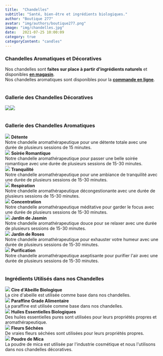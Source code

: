 ```yaml
---
title:  "Chandelles"
subtitle: "Santé, bien-être et ingrédients biologiques."
author: "Boutique 277"
avatar: "img/authors/boutique277.png"
image: "img/chandelles.jpg"
date:   2021-07-25 10:00:09
category: true
categoryContent: "candles"
---
```


### Chandelles Aromatiques et Décoratives
Nos chandelles sont <strong>faites sur place à partir d'ingrédients naturels</strong> et disponibles <strong><a href="/boutique.html#directions"><i class="fa fa-home fa-1x"></i> <u>en magasin</u></a></strong>.<br />Nos chandelles aromatiques sont disponibles pour la <strong><a href="http://enligne.boutique277.com"><i class="fa fa-shopping-cart fa-1x"></i> <u>commande en ligne</u></a></strong>.
<br /><br />

### Gallerie des Chandelles Décoratives
<div style="display:flex">
    <img class="post-image-product" src="/img/products/candles/candle-0001.jpg">
    <img class="post-image-product" src="/img/products/candles/candle-0002.jpg">
</div>
<br />

### Gallerie des Chandelles Aromatiques
<img class="post-image-product" src="/img/products/candles/detente.jpg">
<strong>Détente</strong><br />
Notre chandelle aromathérapeutique pour une détente totale avec une durée de plusieurs sessions de 15 minutes.
<div class="post-image-clear"></div>

<img class="post-image-product" src="/img/products/candles/soireeromantique.jpg">
<strong>Soirée Romantique</strong><br />
Notre chandelle aromathérapeutique pour passer une belle soirée romantique avec une durée de plusieurs sessions de 15-30 minutes.
<div class="post-image-clear"></div>

<img class="post-image-product" src="/img/products/candles/tranquilite.jpg">
<strong>Tranquilité</strong><br />
Notre chandelle aromathérapeutique pour une ambiance de tranquilité avec une durée de plusieurs sessions de 15-30 minutes.
<div class="post-image-clear"></div>

<img class="post-image-product" src="/img/products/candles/respiration.jpg">
<strong>Respiration</strong><br />
Notre chandelle aromathérapeutique décongestionante avec une durée de plusieurs sessions de 15-30 minutes.
<div class="post-image-clear"></div>

<img class="post-image-product" src="/img/products/candles/concentration.jpg">
<strong>Concentration</strong><br />
Notre chandelle aromathérapeutique méditative pour garder le focus avec une durée de plusieurs sessions de 15-30 minutes.
<div class="post-image-clear"></div>

<img class="post-image-product" src="/img/products/candles/jardinjasmin.jpg">
<strong>Jardin de Jasmin</strong><br />
Notre chandelle aromathérapeutique douce pour se relaxer avec une durée de plusieurs sessions de 15-30 minutes.
<div class="post-image-clear"></div>

<img class="post-image-product" src="/img/products/candles/jardinroses.jpg">
<strong>Jardin de Roses</strong><br />
Notre chandelle aromathérapeutique pour exhauster votre humeur avec une durée de plusieurs sessions de 15-30 minutes.
<div class="post-image-clear"></div>

<img class="post-image-product" src="/img/products/candles/purification.jpg">
<strong>Purification</strong><br />
Notre chandelle aromathérapeutique aseptisante pour purifier l'air avec une durée de plusieurs sessions de 15-30 minutes.
<div class="post-image-clear"></div>
<br />

### Ingrédients Utilisés dans nos Chandelles
<img class="post-image" src="/img/ingredients/beeswax.jpg">
<strong>Cire d'Abeille Biologique</strong><br />
La cire d'abeille est utilisée comme base dans nos chandelles.
<div class="post-image-clear"></div>

<img class="post-image" src="/img/ingredients/paraffin.jpg">
<strong>Paraffine Grade Alimentaire</strong><br />
La paraffine est utilisée comme base dans nos chandelles.
<div class="post-image-clear"></div>

<img class="post-image" src="/img/ingredients/essentialoils.jpg">
<strong>Huiles Essentielles Biologiques</strong><br />
Des huiles essentielles pures sont utilisées pour leurs propriétés propres et aromathérapeutique.
<div class="post-image-clear"></div>

<img class="post-image" src="/img/ingredients/driedroses.jpg">
<strong>Fleurs Séchées</strong><br />
De vraies fleurs séchées sont utilisées pour leurs propriétés propres.
<div class="post-image-clear"></div>

<img class="post-image" src="/img/ingredients/micapowder.jpg">
<strong>Poudre de Mica</strong><br />
La poudre de mica est utilisée par l'industrie cosmétique et nous l'utilisons dans nos chandelles décoratives.
<div class="post-image-clear"></div>

